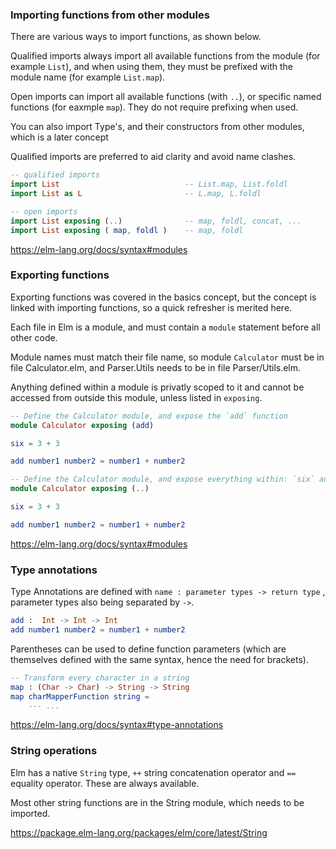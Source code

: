 ### Importing functions from other modules

There are various ways to import functions, as shown below.

Qualified imports always import all available functions from the module (for example `List`), and when using them, they must be prefixed with the module name (for example `List.map`).

Open imports can import all available functions (with `..`), or specific named functions (for eaxmple `map`). They do not require prefixing when used.

You can also import Type's, and their constructors from other modules, which is a later concept

Qualified imports are preferred to aid clarity and avoid name clashes.

```elm
-- qualified imports
import List                            -- List.map, List.foldl
import List as L                       -- L.map, L.foldl

-- open imports
import List exposing (..)              -- map, foldl, concat, ...
import List exposing ( map, foldl )    -- map, foldl
```

https://elm-lang.org/docs/syntax#modules

### Exporting functions

Exporting functions was covered in the basics concept, but the concept is linked with importing functions, so a quick refresher is merited here.

Each file in Elm is a module, and must contain a `module` statement before all other code.

Module names must match their file name, so module `Calculator` must be in file Calculator.elm, and Parser.Utils needs to be in file Parser/Utils.elm.

Anything defined within a module is privatly scoped to it and cannot be accessed from outside this module, unless listed in `exposing`.

```elm
-- Define the Calculator module, and expose the `add` function
module Calculator exposing (add)

six = 3 + 3

add number1 number2 = number1 + number2
```

```elm
-- Define the Calculator module, and expose everything within: `six` and `add`
module Calculator exposing (..)

six = 3 + 3

add number1 number2 = number1 + number2
```

https://elm-lang.org/docs/syntax#modules


### Type annotations

Type Annotations are defined with `name : parameter types -> return type` , parameter types also being separated by `->`. 

```elm
add :  Int -> Int -> Int
add number1 number2 = number1 + number2
```

Parentheses can be used to define function parameters (which are themselves defined with the same syntax, hence the need for brackets).

```elm
-- Transform every character in a string
map : (Char -> Char) -> String -> String
map charMapperFunction string =
    --- ...
```

https://elm-lang.org/docs/syntax#type-annotations

### String operations

Elm has a native `String` type,  `++` string concatenation operator and `==` equality operator. These are always available.

Most other string functions are in the String module, which needs to be imported.

https://package.elm-lang.org/packages/elm/core/latest/String
